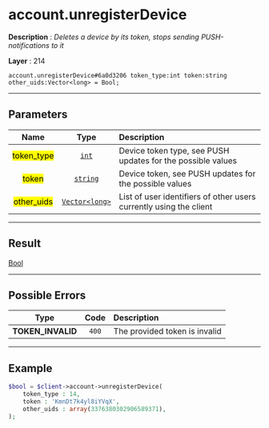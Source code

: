 # account.unregisterDevice

**Description** : *Deletes a device by its token, stops sending PUSH\-notifications to it*

**Layer** : 214

```tl
account.unregisterDevice#6a0d3206 token_type:int token:string other_uids:Vector<long> = Bool;
```

---

## Parameters

| Name | Type | Description |
| :---: | :---: | :--- |
| <mark>token_type</mark> | [`int`](type/int) | Device token type, see PUSH updates for the possible values |
| <mark>token</mark> | [`string`](type/string) | Device token, see PUSH updates for the possible values |
| <mark>other_uids</mark> | [`Vector<long>`](type/long) | List of user identifiers of other users currently using the client |

---

## Result

[Bool](type/Bool)

---

## Possible Errors

| Type | Code | Description |
| :---: | :---: | :--- |
| **TOKEN_INVALID** | `400` | The provided token is invalid |

---

## Example

```php
$bool = $client->account->unregisterDevice(
	token_type : 14,
	token : 'KmnDt7k4yl8iYVqX',
	other_uids : array(3376380302906589371),
);
```